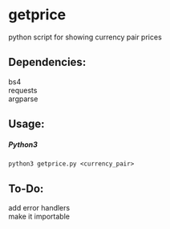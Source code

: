 # getprice
python script for showing currency pair prices

## Dependencies:

bs4  
requests  
argparse  

## Usage:
##### Python3
```
python3 getprice.py <currency_pair>
```
## To-Do:
add error handlers  
make it importable  